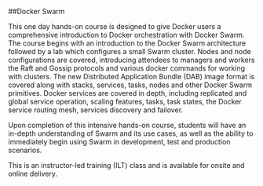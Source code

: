##Docker Swarm

This one day hands-on course is designed to give Docker users a comprehensive introduction to Docker orchestration with Docker Swarm. The course begins with an introduction to the Docker Swarm architecture followed by a lab which configures a small Swarm cluster. Nodes and node configurations are covered, introducing attendees to managers and workers the Raft and Gossip protocols and various docker commands for working with clusters. The new Distributed Application Bundle (DAB) image format is covered along with stacks, services, tasks, nodes and other Docker Swarm primitives. Docker services are covered in depth, including replicated and global service operation, scaling features, tasks, task states, the Docker service routing mesh, services discovery and failover.

Upon completion of this intensive hands-on course, students will have an in-depth understanding of Swarm and its use cases, as well as the ability to immediately begin using Swarm in development, test and production scenarios.

This is an instructor-led training (ILT) class and is available for onsite and online delivery.
